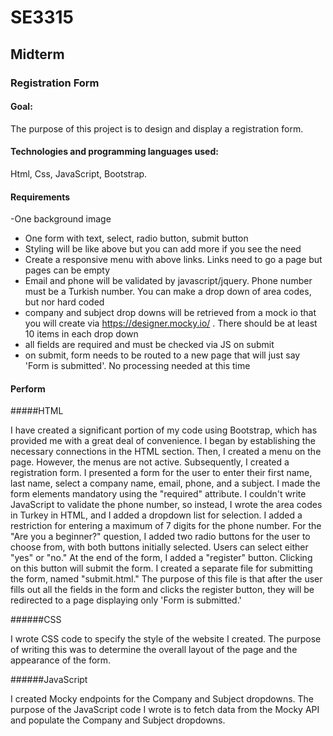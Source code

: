 # SE3315
## Midterm
### Registration Form
#### Goal:
The purpose of this project is to design and display a registration form.
#### Technologies and programming languages ​​used:
Html, Css, JavaScript, Bootstrap.
#### Requirements

-One background image
- One form with text, select, radio button, submit button
- Styling will be like above but you can add more if you see the need
- Create a responsive menu with above links. Links need to go a page but pages can be empty 
- Email and phone will be validated by javascript/jquery. Phone number must be a Turkish number. You can make a drop down of area codes, but nor hard coded
- company and subject drop downs will be retrieved from a mock io that you will create via https://designer.mocky.io/ . There should be at least 10 items in each drop down
- all fields are required and must be checked via JS on submit 
- on submit, form needs to be routed to a new page that will just say 'Form is submitted'. No processing needed at this time
#### Perform

#####HTML

I have created a significant portion of my code using Bootstrap, which has provided me with a great deal of convenience. I began by establishing the necessary connections in the HTML section. Then, I created a menu on the page. However, the menus are not active. Subsequently, I created a registration form. I presented a form for the user to enter their first name, last name, select a company name, email, phone, and a subject. I made the form elements mandatory using the "required" attribute. I couldn't write JavaScript to validate the phone number, so instead, I wrote the area codes in Turkey in HTML, and I added a dropdown list for selection. I added a restriction for entering a maximum of 7 digits for the phone number. For the "Are you a beginner?" question, I added two radio buttons for the user to choose from, with both buttons initially selected. Users can select either "yes" or "no." At the end of the form, I added a "register" button. Clicking on this button will submit the form. I created a separate file for submitting the form, named "submit.html." The purpose of this file is that after the user fills out all the fields in the form and clicks the register button, they will be redirected to a page displaying only 'Form is submitted.'

######CSS

I wrote CSS code to specify the style of the website I created. The purpose of writing this was to determine the overall layout of the page and the appearance of the form.

######JavaScript

I created Mocky endpoints for the Company and Subject dropdowns. The purpose of the JavaScript code I wrote is to fetch data from the Mocky API and populate the Company and Subject dropdowns.




 
 
